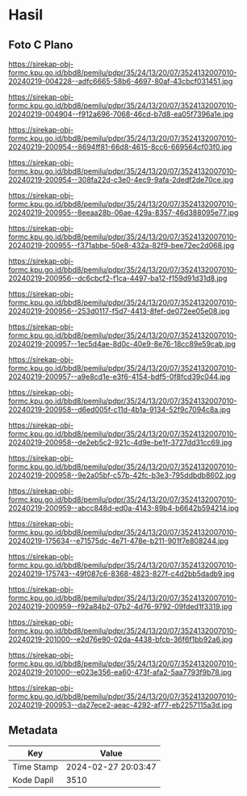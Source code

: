 # Hasil

## Foto C Plano

https://sirekap-obj-formc.kpu.go.id/bbd8/pemilu/pdpr/35/24/13/20/07/3524132007010-20240219-004228--adfc6665-58b6-4697-80af-43cbcf031451.jpg

https://sirekap-obj-formc.kpu.go.id/bbd8/pemilu/pdpr/35/24/13/20/07/3524132007010-20240219-004904--f912a696-7068-46cd-b7d8-ea05f7396a1e.jpg

https://sirekap-obj-formc.kpu.go.id/bbd8/pemilu/pdpr/35/24/13/20/07/3524132007010-20240219-200954--8694ff81-66d8-4615-8cc6-669564cf03f0.jpg

https://sirekap-obj-formc.kpu.go.id/bbd8/pemilu/pdpr/35/24/13/20/07/3524132007010-20240219-200954--308fa22d-c3e0-4ec9-9afa-2dedf2de70ce.jpg

https://sirekap-obj-formc.kpu.go.id/bbd8/pemilu/pdpr/35/24/13/20/07/3524132007010-20240219-200955--8eeaa28b-06ae-429a-8357-46d388095e77.jpg

https://sirekap-obj-formc.kpu.go.id/bbd8/pemilu/pdpr/35/24/13/20/07/3524132007010-20240219-200955--f371abbe-50e8-432a-82f9-bee72ec2d068.jpg

https://sirekap-obj-formc.kpu.go.id/bbd8/pemilu/pdpr/35/24/13/20/07/3524132007010-20240219-200956--dc6cbcf2-f1ca-4497-ba12-f159d91d31d8.jpg

https://sirekap-obj-formc.kpu.go.id/bbd8/pemilu/pdpr/35/24/13/20/07/3524132007010-20240219-200956--253d0117-f5d7-4413-8fef-de072ee05e08.jpg

https://sirekap-obj-formc.kpu.go.id/bbd8/pemilu/pdpr/35/24/13/20/07/3524132007010-20240219-200957--1ec5d4ae-8d0c-40e9-8e76-18cc89e59cab.jpg

https://sirekap-obj-formc.kpu.go.id/bbd8/pemilu/pdpr/35/24/13/20/07/3524132007010-20240219-200957--a9e8cd1e-e3f6-4154-bdf5-0f8fcd39c044.jpg

https://sirekap-obj-formc.kpu.go.id/bbd8/pemilu/pdpr/35/24/13/20/07/3524132007010-20240219-200958--d6ed005f-c11d-4b1a-9134-52f9c7094c8a.jpg

https://sirekap-obj-formc.kpu.go.id/bbd8/pemilu/pdpr/35/24/13/20/07/3524132007010-20240219-200958--de2eb5c2-921c-4d9e-be1f-3727dd31cc69.jpg

https://sirekap-obj-formc.kpu.go.id/bbd8/pemilu/pdpr/35/24/13/20/07/3524132007010-20240219-200958--9e2a05bf-c57b-42fc-b3e3-795ddbdb8602.jpg

https://sirekap-obj-formc.kpu.go.id/bbd8/pemilu/pdpr/35/24/13/20/07/3524132007010-20240219-200959--abcc848d-ed0a-4143-89b4-b6642b594214.jpg

https://sirekap-obj-formc.kpu.go.id/bbd8/pemilu/pdpr/35/24/13/20/07/3524132007010-20240219-175634--e71575dc-4e71-478e-b211-901f7e808244.jpg

https://sirekap-obj-formc.kpu.go.id/bbd8/pemilu/pdpr/35/24/13/20/07/3524132007010-20240219-175743--49f087c6-8368-4823-827f-c4d2bb5dadb9.jpg

https://sirekap-obj-formc.kpu.go.id/bbd8/pemilu/pdpr/35/24/13/20/07/3524132007010-20240219-200959--f92a84b2-07b2-4d76-9792-09fded1f3319.jpg

https://sirekap-obj-formc.kpu.go.id/bbd8/pemilu/pdpr/35/24/13/20/07/3524132007010-20240219-201000--e2d76e90-02da-4438-bfcb-36f6f1bb92a6.jpg

https://sirekap-obj-formc.kpu.go.id/bbd8/pemilu/pdpr/35/24/13/20/07/3524132007010-20240219-201000--e023e356-ea60-473f-afa2-5aa7793f9b78.jpg

https://sirekap-obj-formc.kpu.go.id/bbd8/pemilu/pdpr/35/24/13/20/07/3524132007010-20240219-200953--da27ece2-aeac-4292-af77-eb2257115a3d.jpg


## Metadata

| Key        | Value               |
| ---------- | ------------------- |
| Time Stamp | 2024-02-27 20:03:47 |
| Kode Dapil | 3510                |



